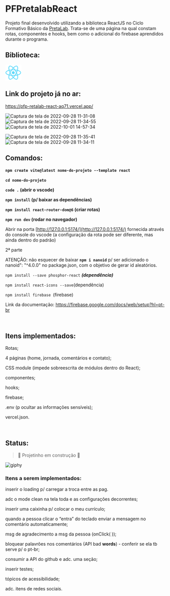 # PFPretalabReact

Projeto final desenvolvido utilizando a biblioteca ReactJS no Ciclo Formativo Básico da [PretaLab](https://www.pretalab.com/). Trata-se de uma página na qual constam rotas, componentes e hooks, bem como o adicional do firebase aprendidos durante o programa.

## Biblioteca:

  <img align="center" alt="logoReact" height="50" width="50" src="https://raw.githubusercontent.com/devicons/devicon/master/icons/react/react-original.svg">
  
## Link do projeto já no ar:
https://pfp-retalab-react-aq71.vercel.app/

![Captura de tela de 2022-09-28 11-31-08](https://user-images.githubusercontent.com/105956403/192806690-ae2e0616-86af-491f-b679-c78164c26a57.png)
![Captura de tela de 2022-09-28 11-34-55](https://user-images.githubusercontent.com/105956403/192807565-7601eae5-4389-4b90-806f-8e4da7bc89d1.png)
![Captura de tela de 2022-10-01 14-57-34](https://user-images.githubusercontent.com/105956403/193422199-3fc31b08-2b59-4e2c-a676-5273771c0cc2.png)

![Captura de tela de 2022-09-28 11-35-41](https://user-images.githubusercontent.com/105956403/192807711-401d44e0-6303-431b-8bd0-c3813552e843.png)
![Captura de tela de 2022-09-28 11-34-11](https://user-images.githubusercontent.com/105956403/192807373-82d4f4cd-e36c-401f-884a-02f5d3f57102.png)


## Comandos:

****`npm create vite@latest nome-do-projeto --template react`**** 

****`cd nome-do-projeto`**** 

**`code .` (abrir o vscode)**

**`npm install` (p/ baixar as dependências)**

**`npm install react-router-dom@6` (criar rotas)**

**`npm run dev`  (rodar no navegador)**

Abrir na porta [http://127.0.0.1:5174/](http://127.0.0.1:5174/)  fornecida através do console do vscode (a configuração da rota pode ser diferente, mas ainda dentro do padrão)

2ª parte

ATENÇÃO: não esquecer de baixar **`npm i nanoid`** p/ ser adicionado o nanoid": "^4.0.0" no package.json, com o objetivo de gerar id aleatórios.

`npm install --save phosphor-react` ***(dependência)***

`npm install react-icons --save`(dependência)

`npm install firebase `(firebase)

Link da documentação: https://firebase.google.com/docs/web/setup?hl=pt-br


<br>

## Itens implementados:

Rotas;

4 páginas (home, jornada, comentários e contato);

CSS module (impede sobreescrita de módulos dentro do React); 

componentes;

hooks;

firebase;

.env (p ocultar as informações sensíveis);

vercel.json.

<br>

## Status:

> :construction: Projetinho em construção :construction:


![giphy](https://user-images.githubusercontent.com/105956403/192803809-474d630c-c3a3-4c59-8377-900543d1397a.gif)


### Itens a serem implementados:

inserir o loading p/ carregar a troca entre as pag.

adc o mode clean na tela toda e as configurações decorrentes;

inserir uma caixinha p/ colocar o meu currículo;

quando a pessoa clicar o “entra” do teclado enviar a mensagem no comentário automaticamente;

msg de agradecimento a msg da pessoa (onClick( ));

bloquear palavrões nos comentários (API bad **words**) - conferir se ela tb serve p/ o pt-br;

consumir a API do github e adc. uma seção;

inserir testes;

tópicos de acessibilidade;

adc. itens de redes sociais.



